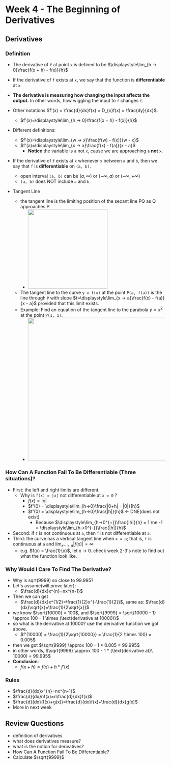 # Week 4 - The Beginning of Derivatives

## Derivatives

### Definition

* The derivative of `f` at point `x` is defined to be $\displaystyle\lim_{h -> 0}\frac{f(x + h) - f(x)}{h}$
* If the derivative of `f` exists at `x`, we say that the function is **differentiable** at `x`.
* **The derivative is measuring how changing the input affects the output.** In other words, how wiggling the input to `f` changes `f`.
* Other notations $f'(x) = \frac{d}{dx}f(x) = D_{x}f(x) = \frac{dy}{dx}$.
    * $f'(x)=\displaystyle\lim_{h -> 0}\frac{f(x + h) - f(x)}{h}$

* Different definitions:
    * $f'(x)=\displaystyle\lim_{w -> x}\frac{f(w) - f(x)}{w - x}$
    * $f'(a)=\displaystyle\lim_{x -> a}\frac{f(x) - f(a)}{x - a}$
        * **Notice** the variable is `a` not `x`, cause we are approaching `a` **not** `x`.

* If the derivative of `f` exists at `x` whenever `x` between `a` and `b`, then we say that `f` is **differentiable** on `(a, b)`.
    * open interval `(a, b)` can be $(a, \infty)$ or $(-\infty, a)$ or $(-\infty, +\infty)$
    * `(a, b)` does NOT include `a` and `b`.

* Tangent Line

    * the tangent line is the limiting position of the secant line PQ as Q approaches P.
        * <img src="https://i.imgur.com/nGyDG2t.jpg" style="width:250px" />
    * The tangent line to the curve `y = f(x)` at the point `P(a, f(a))` is the line through `P` with slope $t=\displaystyle\lim_{x -> a}\frac{f(x) - f(a)}{x - a}$ provided that this limit exists.
    * Example: Find an equation of the tangent line to the parabola $y=x^2$ at the point `P(1, 1)`.
        * <img src="https://i.imgur.com/zZa3reZ.jpg" style="width:450px" />

### How Can A Function Fail To Be Differentiable (Three situations)?    

* First: the left and right limits are different.
    * Why is `f(x) = |x|` not differentiable at `x = 0` ?
        * $f(x) = |x|$
        * $f'(0) = \displaystyle\lim_{h->0}\frac{|0+h| - |0|}{h}$
        * $f'(0) = \displaystyle\lim_{h->0}\frac{|h|}{h}$ <- DNE(does not exist) 
            * Because $\displaystyle\lim_{h->0^{+}}\frac{|h|}{h} = 1 \ne -1 = \displaystyle\lim_{h->0^{-}}\frac{|h|}{h}$
* Second: if `f` is not continuous at `a`, then `f` is not differentiable at `a`.
* Third: the curve has a vertical tangent line when `x = a`; that is, `f` is continuous at `a` and $\displaystyle\lim_{x->a}|f(x)|=\infty$
    * e.g. $f(x) = \frac{1}{x}$, let x -> 0. check week 2-3's note to find out what the function look like.

### Why Would I Care To Find The Derivative?

* Why is sqrt(9999) so close to 99.995?
* Let's assume(will prove later):
    * $\frac{d}{dx}x^{n}=nx^{n-1}$
* Then we can get
    * $\frac{d}{dx}x^{1/2}=\frac{1}{2}x^{-\frac{1}{2}}$, same as: $\frac{d}{dx}\sqrt{x}=\frac{1}{2\sqrt{x}}$
* we know $\sqrt{10000} = 100$, and $\sqrt{9999} = \sqrt{10000 - 1} \approx 100 - 1 \times (\text{derivative at 10000)}$
* so what is the derivative at 10000? use the derivative function we got above.
    * $f'(10000) = \frac{1}{2\sqrt{10000}} = \frac{1}{2 \times 100} = 0.005$
* then we got $\sqrt{9999} \approx 100 - 1 * 0.005 = 99.995$
* in other words, $\sqrt{9999} \approx 100 - 1 * (\text{derivative at}\ 10000) = 99.995$
* **Conclusion**:
    * $f(x+h) \approx f(x)+h*f'(x)$

### Rules

* $\frac{d}{dx}x^{n}=nx^{n-1}$
* $\frac{d}{dx}nf(x)=n\frac{d}{dx}f(x)$
* $\frac{d}{dx}(f(x)+g(x))=\frac{d}{dx}f(x)+\frac{d}{dx}g(x)$
* More in next week

## Review Questions

* definition of derivatives
* what does derivatives measure?
* what is the notion for derivatives?
* How Can A Function Fail To Be Differentiable?
* Calculate $\sqrt{9999}$